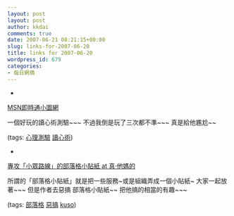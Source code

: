 ```yaml
---
layout: post
layout: post
author: kkdai
comments: true
date: 2007-06-21 08:21:15+00:00
slug: links-for-2007-06-20
title: links for 2007-06-20
wordpress_id: 679
categories:
- 每日網摘
---
```



	
  * 
		

[MSN即時通小圖網](http://msn.o-pass.com/ohmygod.php)


		

一個好玩的讀心術測驗~~~ 不過我倒是玩了三次都不準~~~ 真是給他尷尬~~


		

(tags: [心理測驗](http://del.icio.us/kkdai/心理測驗) [讀心術](http://del.icio.us/kkdai/讀心術))


	

	
  * 
		

[專攻「小眾路線」的部落格小貼紙 at 真‧他媽的](http://vinta.ws/wordpress/?p=334)


		

所謂的「部落格小貼紙」就是把一些服務~或是組織弄成一個小貼紙~ 大家一起放著~~~ 但是作者去惡搞 部落格小貼紙~~ 把他搞的相當的有趣~~~


		

(tags: [部落格](http://del.icio.us/kkdai/部落格) [惡搞](http://del.icio.us/kkdai/惡搞) [kuso](http://del.icio.us/kkdai/kuso))


	


